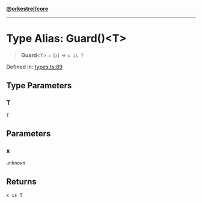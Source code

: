 [**@orkestrel/core**](../index.md)

***

# Type Alias: Guard()\<T\>

> **Guard**\<`T`\> = (`x`) => `x is T`

Defined in: [types.ts:89](https://github.com/orkestrel/core/blob/98df1af1b029ad0f39e413b90869151f4152e5dd/src/types.ts#L89)

## Type Parameters

### T

`T`

## Parameters

### x

`unknown`

## Returns

`x is T`
